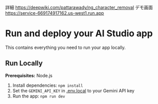 詳細
https://deepwiki.com/pattarawady/ng_character_removal
デモ画面
https://service-669174917162.us-west1.run.app

# Run and deploy your AI Studio app

This contains everything you need to run your app locally.

## Run Locally

**Prerequisites:**  Node.js


1. Install dependencies:
   `npm install`
2. Set the `GEMINI_API_KEY` in [.env.local](.env.local) to your Gemini API key
3. Run the app:
   `npm run dev`
